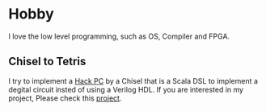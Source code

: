 # Hobby

I love the low level programming, such as OS, Compiler and FPGA.

## Chisel to Tetris

I try to implement a [Hack PC](https://www.nand2tetris.org/) by a Chisel that is a Scala DSL to implement a degital circuit insted of using a Verilog HDL.
If you are interested in my project, Please check this [project](https://github.com/nishi-7/ChiselHackCPU).
